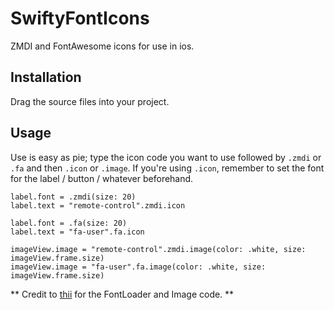 # SwiftyFontIcons
ZMDI and FontAwesome icons for use in ios.

## Installation
Drag the source files into your project.

## Usage
Use is easy as pie; type the icon code you want to use followed by `.zmdi` or `.fa` and then `.icon` or `.image`. If you're using `.icon`, remember to set the font for the label / button / whatever beforehand.

```
label.font = .zmdi(size: 20)
label.text = "remote-control".zmdi.icon

label.font = .fa(size: 20)
label.text = "fa-user".fa.icon
```

```
imageView.image = "remote-control".zmdi.image(color: .white, size: imageView.frame.size)
imageView.image = "fa-user".fa.image(color: .white, size: imageView.frame.size)
```

** Credit to [thii](https://github.com/thii/FontAwesome.swift) for the FontLoader and Image code. **
